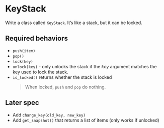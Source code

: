 # KeyStack

Write a class called `KeyStack`. It’s like a stack, but it can be locked.

## Required behaviors

- `push(item)`
- `pop()`
- `lock(key)`
- `unlock(key)` - only unlocks the stack if the _key_ argument matches the key used to lock the stack.
- `is_locked()` returns whether the stack is locked
  > When locked, `push` and `pop` do nothing.

## Later spec

- Add `change_key(old_key, new_key)`
- Add `get_snapshot()` that returns a list of items (only works if unlocked)
